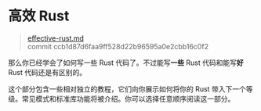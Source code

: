 # 高效 Rust

> [effective-rust.md](https://github.com/rust-lang/book/blob/master/first-edition/src/effective-rust.md)
> <br>
> commit ccb1d87d6faa9ff528d22b96595a0e2cbb16c0f2

那么你已经学会了如何写一些 Rust 代码了。不过能写**一些** Rust 代码和能写**好** Rust 代码还是有区别的。

这个部分包含一些相对独立的教程，它们向你展示如何将你的 Rust 带入下一个等级。常见模式和标准库功能将被介绍。你可以选择任意顺序阅读这一部分。
